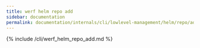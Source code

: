 ```yaml
---
title: werf helm repo add
sidebar: documentation
permalink: documentation/internals/cli/lowlevel-management/helm/repo/add.html
---
```


{% include /cli/werf_helm_repo_add.md %}
